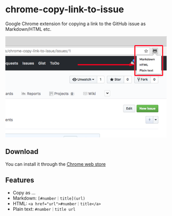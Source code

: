 # chrome-copy-link-to-issue

Google Chrome extension for copying a link to the GitHub issue as Markdown/HTML etc.

![screenshot](images/screenshot.png)

## Download

You can install it through the [Chrome web store](https://chrome.google.com/webstore/detail/copy-the-link-to-github-i/cnnomdadchddnfpalaaoniehedbffnpp)

## Features

- Copy as ...
 - Markdown: `[#number｜title](url)`
 - HTML: `<a href="url">#number｜title</a>`
 - Plain text: `#number｜title url`
